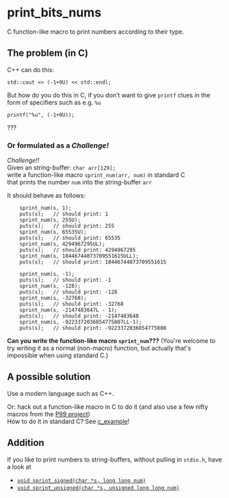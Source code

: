 # print_bits_nums
C function-like macro to print numbers according to their type.

## The problem (in C)

C++ can do this:
```
std::cout << (-1+0U) << std::endl;
```

But how do you do this in C, if you don't want to give `printf` clues in the form of specifiers such as e.g. `%u`
```
printf("%u", (-1+0U));
```
???

### Or formulated as a *Challenge!*

*Challenge!!*  
Given an string-buffer: `char arr[129];`  
write a function-like macro `sprint_num(arr, num)` in standard C  
that prints the number `num` into the string-buffer `arr`

It should behave as follows:
```
    sprint_num(s, 1);
    puts(s);   // should print: 1
    sprint_num(s, 255U);
    puts(s);   // should print: 255    
    sprint_num(s, 65535U);
    puts(s);   // should print: 65535
    sprint_num(s, 4294967295UL);
    puts(s);   // should print: 4294967295
    sprint_num(s, 18446744073709551615ULL);
    puts(s);   // should print: 18446744073709551615

    sprint_num(s, -1);
    puts(s);   // should print: -1
    sprint_num(s, -128);
    puts(s);   // should print: -128
    sprint_num(s, -32768);
    puts(s);   // should print: -32768
    sprint_num(s, -2147483647L - 1);
    puts(s);   // should print: -2147483648
    sprint_num(s, -9223372036854775807LL-1);
    puts(s);   // should print: -9223372036854775808

```

**Can you write the function-like macro `sprint_num`???** (You're welcome to try writing it as a normal (non-macro) function, but actually that's impossible when using standard C.)

## A possible solution

Use a modern language such as C++.

Or: hack out a function-like macro in C to do it 
(and also use a few nifty macros from the [P99 project](http://p99.gforge.inria.fr/))  
How to do it in standard C? See [c_example](https://github.com/ajneu/print_bits_nums/tree/master/c_example)!

## Addition

If you like to print numbers to string-buffers, without pulling in `stdio.h`, have a look at
* [`void sprint_signed(char *s, long long num)`](https://github.com/ajneu/print_bits_nums/blob/master/c_example/src/print_bits.c#L70)
* [`void sprint_unsigned(char *s, unsigned long long num)`](https://github.com/ajneu/print_bits_nums/blob/master/c_example/src/print_bits.c#L81)
